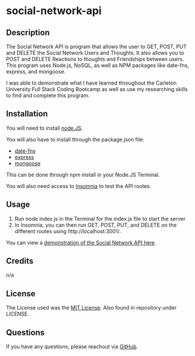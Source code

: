 # social-network-api

## Description

The Social Network API is program that allows the user to GET, POST, PUT and DELETE the Social Network Users and Thoughts. It also allows you to POST and DELETE Reactions to thoughts and Friendships between users. This program uses Node.js, NoSQL, as well as NPM packages like date-fns, express, and mongoose. 

I was able to demonstrate what I have learned throughout the Carleton University Full Stack Coding Bootcamp as well as use my researching skills to find and complete this program.

## Installation

You will need to install [node.JS](https://nodejs.org/en/download). 

You will also have to install through the package.json file: 

- [date-fns](https://www.npmjs.com/package/date-fns)
- [express](https://www.npmjs.com/package/express)
- [mongoose](https://www.npmjs.com/package/mongoose)

This can be done through npm install in your Node.JS Terminal.

You will also need access to [Insomnia](https://insomnia.rest/) to test the API routes. 

## Usage

1. Run node index.js in the Terminal for the index.js file to start the server
2. In Insomnia, you can then run GET, POST, PUT, and DELETE on the different routes using http://localhost:3001/.

You can view a [demonstration of the Social Network API here](https://drive.google.com/file/d/1uyxQB4WpU5R7q9FYquBcnFsjHl-n9dr8/view).

## Credits

n/a

## License

The License used was the [MIT License](https://choosealicense.com/licenses/mit/). Also found in repository under LICENSE.

## Questions

If you have any questions, please reachout via [GitHub](https://github.com/mdeluca13/).